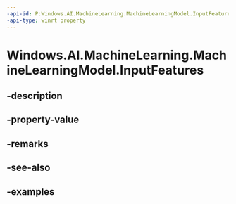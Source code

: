 ```yaml
---
-api-id: P:Windows.AI.MachineLearning.MachineLearningModel.InputFeatures
-api-type: winrt property
---
```


<!-- Property syntax.
public IIterable<IFeatureDescriptor> InputFeatures { get; }
-->

# Windows.AI.MachineLearning.MachineLearningModel.InputFeatures

## -description

## -property-value

## -remarks

## -see-also

## -examples

